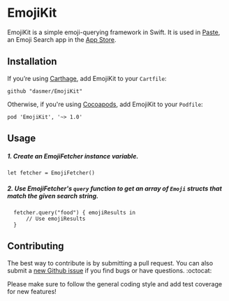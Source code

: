 # EmojiKit
EmojiKit is a simple emoji-querying framework in Swift. It is used in [Paste](https://github.com/dasmer/Paste), an Emoji Search app in the [App Store](https://itunes.apple.com/us/app/paste-emoji-search/id1070640289).

Installation
------------
If you’re using [Carthage](http://github.com/Carthage/Carthage), add EmojiKit to your `Cartfile`:
```
github "dasmer/EmojiKit"
```

Otherwise, if you're using [Cocoapods](http://cocoapods.org), add EmojiKit to your `Podfile`:
```
pod 'EmojiKit', '~> 1.0'
```

Usage
-----
##### 1. Create an EmojiFetcher instance variable.
```
let fetcher = EmojiFetcher()
```
##### 2. Use EmojiFetcher's `query` function to get an array of `Emoji` structs that match the given search string.
```
  fetcher.query("food") { emojiResults in
      // Use emojiResults
  }
```

Contributing
------------

The best way to contribute is by submitting a pull request. You can also submit a [new Github issue](https://github.com/dasmer/EmojiKit/issues/new) if you find bugs or have questions. :octocat:

Please make sure to follow the general coding style and add test coverage for new features!
